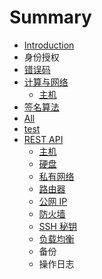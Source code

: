 # Summary

* [Introduction](README.md)
* 身份授权
* [错误码](error_code.md)
* [计算与网络](ji_suan_yu_wang_luo.md)
   * [主机](zhu_ji.md)
* [签名算法](chapter1.md)
* [All](all.md)
* [test](test.md)
* [REST API](rest_api.md)
   * [主机](instance.md)
   * [硬盘](volume.md)
   * [私有网络](vxnet.md)
   * [路由器](router.md)
   * [公网 IP](eip.md)
   * [防火墙](security_group.md)
   * [SSH 秘钥](keypair.md)
   * [负载均衡](loadbalancer.md)
   * 备份
   * 操作日志

